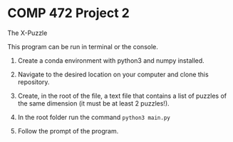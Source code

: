 # COMP 472 Project 2
The X-Puzzle

This program can be run in terminal or the console.

1. Create a conda environment with python3 and numpy installed.

2. Navigate to the desired location on your computer and clone this repository.

3. Create, in the root of the file, a text file that contains a list of puzzles of the same dimension (it must be at least 2 puzzles!).

4. In the root folder run the command `python3 main.py`

5. Follow the prompt of the program.
